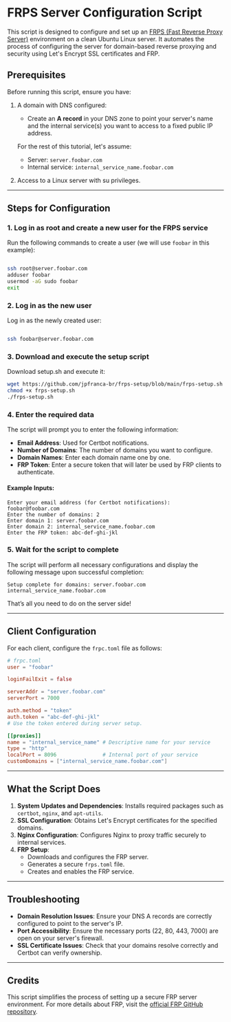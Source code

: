# FRPS Server Configuration Script

This script is designed to configure and set up an [FRPS (Fast Reverse Proxy Server)](https://github.com/fatedier/frp/blob/dev/conf/frps_full_example.toml) environment on a clean Ubuntu Linux server. It automates the process of configuring the server for domain-based reverse proxying and security using Let's Encrypt SSL certificates and FRP.

## Prerequisites

Before running this script, ensure you have:

1. A domain with DNS configured:
   - Create an **A record** in your DNS zone to point your server's name and the internal service(s) you want to access to a fixed public IP address.

   For the rest of this tutorial, let's assume:
   - Server: `server.foobar.com`
   - Internal service: `internal_service_name.foobar.com`

2. Access to a Linux server with su privileges.

---

## Steps for Configuration

### 1. Log in as root and create a new user for the FRPS service

Run the following commands to create a user (we will use `foobar` in this example):

```bash

ssh root@server.foobar.com
adduser foobar
usermod -aG sudo foobar
exit

```

### 2. Log in as the new user

Log in as the newly created user:

```bash

ssh foobar@server.foobar.com

```

### 3. Download and execute the setup script

Download setup.sh and execute it:

```bash
wget https://github.com/jpfranca-br/frps-setup/blob/main/frps-setup.sh
chmod +x frps-setup.sh
./frps-setup.sh
```

### 4. Enter the required data

The script will prompt you to enter the following information:

- **Email Address**: Used for Certbot notifications.
- **Number of Domains**: The number of domains you want to configure.
- **Domain Names**: Enter each domain name one by one.
- **FRP Token**: Enter a secure token that will later be used by FRP clients to authenticate.

#### Example Inputs:

```text
Enter your email address (for Certbot notifications): foobar@foobar.com
Enter the number of domains: 2
Enter domain 1: server.foobar.com
Enter domain 2: internal_service_name.foobar.com
Enter the FRP token: abc-def-ghi-jkl
```

### 5. Wait for the script to complete

The script will perform all necessary configurations and display the following message upon successful completion:

```text
Setup complete for domains: server.foobar.com internal_service_name.foobar.com
```

That’s all you need to do on the server side!

---

## Client Configuration

For each client, configure the `frpc.toml` file as follows:

```toml
# frpc.toml
user = "foobar"

loginFailExit = false

serverAddr = "server.foobar.com" 
serverPort = 7000

auth.method = "token"
auth.token = "abc-def-ghi-jkl" 
# Use the token entered during server setup.

[[proxies]]
name = "internal_service_name" # Descriptive name for your service
type = "http"
localPort = 8096               # Internal port of your service
customDomains = ["internal_service_name.foobar.com"]
```

---

## What the Script Does

1. **System Updates and Dependencies**: Installs required packages such as `certbot`, `nginx`, and `apt-utils`.
2. **SSL Configuration**: Obtains Let's Encrypt certificates for the specified domains.
3. **Nginx Configuration**: Configures Nginx to proxy traffic securely to internal services.
4. **FRP Setup**:
   - Downloads and configures the FRP server.
   - Generates a secure `frps.toml` file.
   - Creates and enables the FRP service.

---

## Troubleshooting

- **Domain Resolution Issues**: Ensure your DNS A records are correctly configured to point to the server's IP.
- **Port Accessibility**: Ensure the necessary ports (22, 80, 443, 7000) are open on your server's firewall.
- **SSL Certificate Issues**: Check that your domains resolve correctly and Certbot can verify ownership.

---

## Credits

This script simplifies the process of setting up a secure FRP server environment. For more details about FRP, visit the [official FRP GitHub repository](https://github.com/fatedier/frp).
